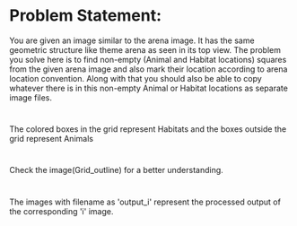 # Problem Statement:
You are given an image similar to the arena image. It has the same geometric structure like theme arena as seen in its top view. The problem you solve here is to find non-empty (Animal and Habitat locations) squares from the given arena image and also mark their location according to arena location convention.
Along with that you should also be able to copy whatever there is in this non-empty Animal or Habitat locations as separate image files.
#
The colored boxes in the grid represent Habitats and the boxes outside the grid represent Animals
#
Check the image(Grid_outline) for a better understanding.
#
The images with filename as 'output_i' represent the processed output of the corresponding 'i' image.
